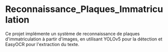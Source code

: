 # Reconnaissance_Plaques_Immatriculation
Ce projet implémente un système de reconnaissance de plaques d'immatriculation à partir d'images, en utilisant YOLOv5 pour la détection et EasyOCR pour l'extraction du texte.
